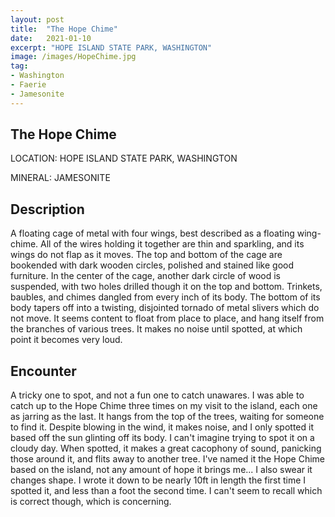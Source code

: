 ```yaml
---
layout: post
title:  "The Hope Chime"
date:   2021-01-10
excerpt: "HOPE ISLAND STATE PARK, WASHINGTON"
image: /images/HopeChime.jpg
tag:
- Washington
- Faerie
- Jamesonite
---
```


## The Hope Chime

LOCATION: HOPE ISLAND STATE PARK, WASHINGTON

MINERAL: JAMESONITE

## Description

A floating cage of metal with four wings, best described as a floating wing-chime. All of the wires holding it together are thin and sparkling, and its wings do not flap as it moves. The top and bottom of the cage are bookended with dark wooden circles, polished and stained like good furniture. In the center of the cage, another dark circle of wood is suspended, with two holes drilled though it on the top and bottom. Trinkets, baubles, and chimes dangled from every inch of its body. The bottom of its body tapers off into a twisting, disjointed tornado of metal slivers which do not move. It seems content to float from place to place, and hang itself from the branches of various trees. It makes no noise until spotted, at which point it becomes very loud.

## Encounter

A tricky one to spot, and not a fun one to catch unawares. I was able to catch up to the Hope Chime three times on my visit to the island, each one as jarring as the last. It hangs from the top of the trees, waiting for someone to find it. Despite blowing in the wind, it makes noise, and I only spotted it based off the sun glinting off its body. I can't imagine trying to spot it on a cloudy day. When spotted, it makes a great cacophony of sound, panicking those around it, and flits away to another tree. I've named it the Hope Chime based on the island, not any amount of hope it brings me... I also swear it changes shape. I wrote it down to be nearly 10ft in length the first time I spotted it, and less than a foot the second time. I can't seem to recall which is correct though, which is concerning. 
